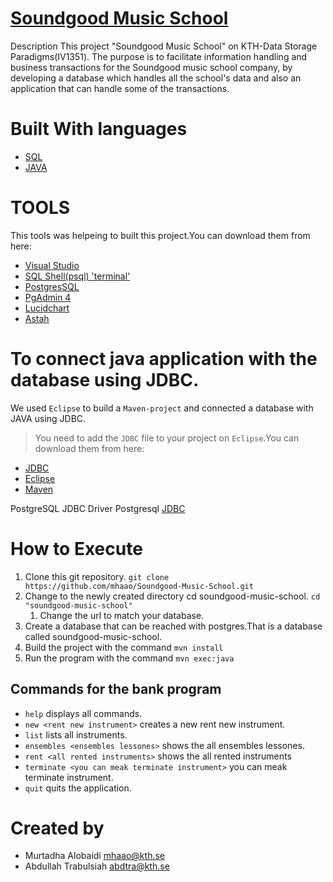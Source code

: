 #  [Soundgood Music School](https://github.com/mhaao/Soundgood-Music-School)

Description
This project "Soundgood Music School" on KTH-Data Storage Paradigms(IV1351). 
The purpose is to facilitate information handling and business transactions for the Soundgood music school company, 
by developing a database which handles all the school's data and also an application that can handle some of the transactions. 

 
# Built With languages
* [SQL](https://pages.github.com/)
* [JAVA](https://pages.github.com/)

# TOOLS
This tools was helpeing to built this project.You can download them from here:
* [Visual Studio](https://code.visualstudio.com)
* [SQL Shell(psql) 'terminal'](https://www.postgresql.org/download/)
* [PostgresSQL](https://www.postgresql.org/download/)
* [PgAdmin 4](https://www.pgadmin.org/download/)
* [Lucidchart](https://www.lucidchart.com/pages/examples/flowchart_software)
* [Astah](https://astah.net/downloads/)
 
 # To connect java application with the database using JDBC.
 We used `Eclipse` to build a `Maven-project` and connected a database with JAVA using JDBC.
 >You need to add the `JDBC` file to your project on `Eclipse`.You can download them from here:
 * [JDBC](https://jdbc.postgresql.org/download.html)
 * [Eclipse](https://www.eclipse.org/downloads/)
 * [Maven](https://maven.apache.org/download.cgi)
 
 PostgreSQL JDBC Driver Postgresql 
 [JDBC](https://search.maven.org/artifact/org.postgresql/postgresql/42.3.1/jar)

 
# How to Execute
1. Clone this git repository.  `git clone https://github.com/mhaao/Soundgood-Music-School.git`
1. Change to the newly created directory cd soundgood-music-school.  `cd "soundgood-music-school"`
    1. Change the url to match your database.
1. Create a database that can be reached with postgres.That is a database called soundgood-music-school.
1. Build the project with the command `mvn install`
1. Run the program with the command `mvn exec:java`

## Commands for the bank program
* `help` displays all commands.
* `new <rent new instrument>` creates a new rent new instrument.
* `list` lists all instruments.
* `ensembles <ensembles lessones>` shows the all ensembles lessones.
* `rent <all rented instruments>` shows the all rented instruments
* `terminate <you can meak terminate instrument>` you can meak terminate instrument.
* `quit` quits the application.


 
 
 
# Created by 
- Murtadha Alobaidi mhaao@kth.se 
- Abdullah Trabulsiah abdtra@kth.se
